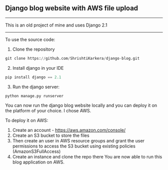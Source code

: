 ## Django blog website with AWS file upload 
_____________________________________________________
This is an old project of mine and uses Django 2.1
_____________________________________________________

To use the source code:

1. Clone the repository
```python
git clone https://github.com/ShrishtiKarkera/django-blog.git
```

2. Install django in your IDE
```python
pip install django == 2.1
```
3. Run the django server:
```python
python manage.py runserver
```
You can now run the django blog website locally and you can deploy it on the platform of your choice. I chose AWS.

To deploy it on AWS:

1. Create an account - https://aws.amazon.com/console/
2. Create an S3 bucket to store the files
3. Then create an user in AWS resource groups and grant the user permissions to access the S3 bucket using existing policies (AmazonS3FullAccess)
4. Create an instance and clone the repo there
You are now able to run this blog application on AWS. 
